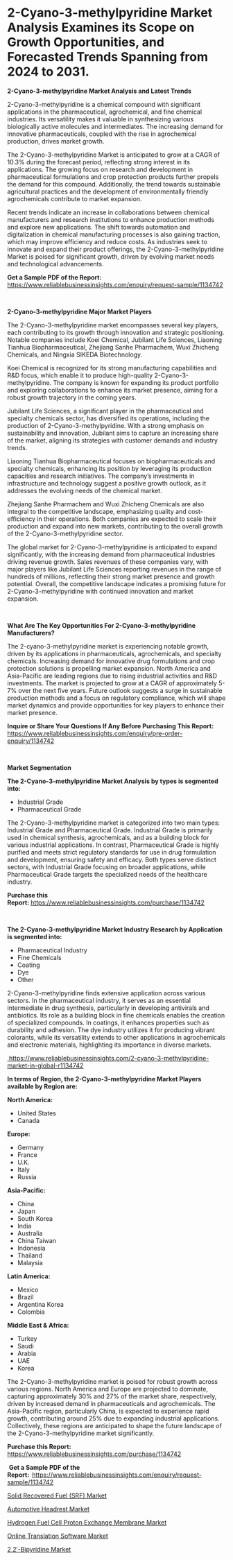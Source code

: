 <p><h1>2-Cyano-3-methylpyridine Market Analysis Examines its Scope on Growth Opportunities, and Forecasted Trends Spanning from 2024 to 2031.</h1></p><p><strong>2-Cyano-3-methylpyridine Market Analysis and Latest Trends</strong></p>
<p><p>2-Cyano-3-methylpyridine is a chemical compound with significant applications in the pharmaceutical, agrochemical, and fine chemical industries. Its versatility makes it valuable in synthesizing various biologically active molecules and intermediates. The increasing demand for innovative pharmaceuticals, coupled with the rise in agrochemical production, drives market growth.</p><p>The 2-Cyano-3-methylpyridine Market is anticipated to grow at a CAGR of 10.3% during the forecast period, reflecting strong interest in its applications. The growing focus on research and development in pharmaceutical formulations and crop protection products further propels the demand for this compound. Additionally, the trend towards sustainable agricultural practices and the development of environmentally friendly agrochemicals contribute to market expansion.</p><p>Recent trends indicate an increase in collaborations between chemical manufacturers and research institutions to enhance production methods and explore new applications. The shift towards automation and digitalization in chemical manufacturing processes is also gaining traction, which may improve efficiency and reduce costs. As industries seek to innovate and expand their product offerings, the 2-Cyano-3-methylpyridine Market is poised for significant growth, driven by evolving market needs and technological advancements.</p></p>
<p><strong>Get a Sample PDF of the Report:&nbsp;</strong> <a href="https://www.reliablebusinessinsights.com/enquiry/request-sample/1134742?utm_campaign=57&utm_medium=2&utm_source=Github&utm_content=ia&utm_term=08102024&utm_id=2-cyano-3-methylpyridine">https://www.reliablebusinessinsights.com/enquiry/request-sample/1134742</a></p>
<p>&nbsp;</p>
<p><strong>2-Cyano-3-methylpyridine Major Market Players</strong></p>
<p><p>The 2-Cyano-3-methylpyridine market encompasses several key players, each contributing to its growth through innovation and strategic positioning. Notable companies include Koei Chemical, Jubilant Life Sciences, Liaoning Tianhua Biopharmaceutical, Zhejiang Sanhe Pharmachem, Wuxi Zhicheng Chemicals, and Ningxia SIKEDA Biotechnology.</p><p>Koei Chemical is recognized for its strong manufacturing capabilities and R&D focus, which enable it to produce high-quality 2-Cyano-3-methylpyridine. The company is known for expanding its product portfolio and exploring collaborations to enhance its market presence, aiming for a robust growth trajectory in the coming years.</p><p>Jubilant Life Sciences, a significant player in the pharmaceutical and specialty chemicals sector, has diversified its operations, including the production of 2-Cyano-3-methylpyridine. With a strong emphasis on sustainability and innovation, Jubilant aims to capture an increasing share of the market, aligning its strategies with customer demands and industry trends.</p><p>Liaoning Tianhua Biopharmaceutical focuses on biopharmaceuticals and specialty chemicals, enhancing its position by leveraging its production capacities and research initiatives. The company’s investments in infrastructure and technology suggest a positive growth outlook, as it addresses the evolving needs of the chemical market.</p><p>Zhejiang Sanhe Pharmachem and Wuxi Zhicheng Chemicals are also integral to the competitive landscape, emphasizing quality and cost-efficiency in their operations. Both companies are expected to scale their production and expand into new markets, contributing to the overall growth of the 2-Cyano-3-methylpyridine sector.</p><p>The global market for 2-Cyano-3-methylpyridine is anticipated to expand significantly, with the increasing demand from pharmaceutical industries driving revenue growth. Sales revenues of these companies vary, with major players like Jubilant Life Sciences reporting revenues in the range of hundreds of millions, reflecting their strong market presence and growth potential. Overall, the competitive landscape indicates a promising future for 2-Cyano-3-methylpyridine with continued innovation and market expansion.</p></p>
<p>&nbsp;</p>
<p><strong>What Are The Key Opportunities For 2-Cyano-3-methylpyridine Manufacturers?</strong></p>
<p><p>The 2-cyano-3-methylpyridine market is experiencing notable growth, driven by its applications in pharmaceuticals, agrochemicals, and specialty chemicals. Increasing demand for innovative drug formulations and crop protection solutions is propelling market expansion. North America and Asia-Pacific are leading regions due to rising industrial activities and R&D investments. The market is projected to grow at a CAGR of approximately 5-7% over the next five years. Future outlook suggests a surge in sustainable production methods and a focus on regulatory compliance, which will shape market dynamics and provide opportunities for key players to enhance their market presence.</p></p>
<p><strong>Inquire or Share Your Questions If Any Before Purchasing This Report:</strong> <a href="https://www.reliablebusinessinsights.com/enquiry/pre-order-enquiry/1134742?utm_campaign=57&utm_medium=2&utm_source=Github&utm_content=ia&utm_term=08102024&utm_id=2-cyano-3-methylpyridine">https://www.reliablebusinessinsights.com/enquiry/pre-order-enquiry/1134742</a></p>
<p>&nbsp;</p>
<p><strong>Market Segmentation</strong></p>
<p><strong>The 2-Cyano-3-methylpyridine Market Analysis by types is segmented into:</strong></p>
<p><ul><li>Industrial Grade</li><li>Pharmaceutical Grade</li></ul></p>
<p><p>The 2-Cyano-3-methylpyridine market is categorized into two main types: Industrial Grade and Pharmaceutical Grade. Industrial Grade is primarily used in chemical synthesis, agrochemicals, and as a building block for various industrial applications. In contrast, Pharmaceutical Grade is highly purified and meets strict regulatory standards for use in drug formulation and development, ensuring safety and efficacy. Both types serve distinct sectors, with Industrial Grade focusing on broader applications, while Pharmaceutical Grade targets the specialized needs of the healthcare industry.</p></p>
<p><strong>Purchase this Report:&nbsp;</strong><a href="https://www.reliablebusinessinsights.com/purchase/1134742?utm_campaign=57&utm_medium=2&utm_source=Github&utm_content=ia&utm_term=08102024&utm_id=2-cyano-3-methylpyridine">https://www.reliablebusinessinsights.com/purchase/1134742</a></p>
<p>&nbsp;</p>
<p><strong>The 2-Cyano-3-methylpyridine Market Industry Research by Application is segmented into:</strong></p>
<p><ul><li>Pharmaceutical Industry</li><li>Fine Chemicals</li><li>Coating</li><li>Dye</li><li>Other</li></ul></p>
<p><p>2-Cyano-3-methylpyridine finds extensive application across various sectors. In the pharmaceutical industry, it serves as an essential intermediate in drug synthesis, particularly in developing antivirals and antibiotics. Its role as a building block in fine chemicals enables the creation of specialized compounds. In coatings, it enhances properties such as durability and adhesion. The dye industry utilizes it for producing vibrant colorants, while its versatility extends to other applications in agrochemicals and electronic materials, highlighting its importance in diverse markets.</p></p>
<p><a href="https://www.reliablebusinessinsights.com/2-cyano-3-methylpyridine-market-in-global-r1134742?utm_campaign=57&utm_medium=2&utm_source=Github&utm_content=ia&utm_term=08102024&utm_id=2-cyano-3-methylpyridine">&nbsp;https://www.reliablebusinessinsights.com/2-cyano-3-methylpyridine-market-in-global-r1134742</a></p>
<p><strong>In terms of Region, the 2-Cyano-3-methylpyridine Market Players available by Region are:</strong></p>
<p>
    <p> <strong> North America: </strong>
        <ul>
            <li>United States</li>
            <li>Canada</li>
        </ul>
        </p> 
    <p> <strong> Europe: </strong>
        <ul>
            <li>Germany</li>
            <li>France</li>
            <li>U.K.</li>
            <li>Italy</li>
            <li>Russia</li>
        </ul>
        </p> 
    <p> <strong> Asia-Pacific: </strong>
        <ul>
            <li>China</li>
            <li>Japan</li>
            <li>South Korea</li>
            <li>India</li>
            <li>Australia</li>
            <li>China Taiwan</li>
            <li>Indonesia</li>
            <li>Thailand</li>
            <li>Malaysia</li>
        </ul>
        </p> 
    <p> <strong> Latin America: </strong>
        <ul>
            <li>Mexico</li>
            <li>Brazil</li>
            <li>Argentina Korea</li>
            <li>Colombia</li>
        </ul>
        </p> 
    <p> <strong> Middle East & Africa: </strong>
        <ul>
            <li>Turkey</li>
            <li>Saudi</li>
            <li>Arabia</li>
            <li>UAE</li>
            <li>Korea</li>
        </ul>
    </p>
    </p>
<p><p>The 2-Cyano-3-methylpyridine market is poised for robust growth across various regions. North America and Europe are projected to dominate, capturing approximately 30% and 27% of the market share, respectively, driven by increased demand in pharmaceuticals and agrochemicals. The Asia-Pacific region, particularly China, is expected to experience rapid growth, contributing around 25% due to expanding industrial applications. Collectively, these regions are anticipated to shape the future landscape of the 2-Cyano-3-methylpyridine market significantly.</p></p>
<p><strong>Purchase this Report: </strong><a href="https://www.reliablebusinessinsights.com/purchase/1134742?utm_campaign=57&utm_medium=2&utm_source=Github&utm_content=ia&utm_term=08102024&utm_id=2-cyano-3-methylpyridine">https://www.reliablebusinessinsights.com/purchase/1134742</a></p>
<p>&nbsp;<strong>Get a Sample PDF of the Report:&nbsp;&nbsp;</strong><a href="https://www.reliablebusinessinsights.com/enquiry/request-sample/1134742?utm_campaign=57&utm_medium=2&utm_source=Github&utm_content=ia&utm_term=08102024&utm_id=2-cyano-3-methylpyridine">https://www.reliablebusinessinsights.com/enquiry/request-sample/1134742</a></p>
<p><strong></strong></p>
<p><p><a href="https://issuu.com/reportprime-2/docs/solid-recovered-fuel-srf-market-siz_3553395448ce5f?utm_campaign=57&utm_medium=2&utm_source=Github&utm_content=ia&utm_term=08102024&utm_id=2-cyano-3-methylpyridine">Solid Recovered Fuel (SRF) Market</a></p><p><a href="https://www.linkedin.com/pulse/automotive-headrest-industry-forecast-market-shifts-strategic-aehoe?utm_campaign=57&utm_medium=2&utm_source=Github&utm_content=ia&utm_term=08102024&utm_id=2-cyano-3-methylpyridine">Automotive Headrest Market</a></p><p><a href="https://issuu.com/reportprime-2/docs/hydrogen-fuel-cell-proton-exchange-_6f7204e12eef71?utm_campaign=57&utm_medium=2&utm_source=Github&utm_content=ia&utm_term=08102024&utm_id=2-cyano-3-methylpyridine">Hydrogen Fuel Cell Proton Exchange Membrane Market</a></p><p><a href="https://www.linkedin.com/pulse/online-translation-software-spectrum-usage-patterns-sector-t7ujf?utm_campaign=57&utm_medium=2&utm_source=Github&utm_content=ia&utm_term=08102024&utm_id=2-cyano-3-methylpyridine">Online Translation Software Market</a></p><p><a href="https://github.com/sumonsky0m/Market-Research-Report-List-1/blob/main/22-bipyridine-market.md?utm_campaign=57&utm_medium=2&utm_source=Github&utm_content=ia&utm_term=08102024&utm_id=2-cyano-3-methylpyridine">2,2′-Bipyridine Market</a></p></p>